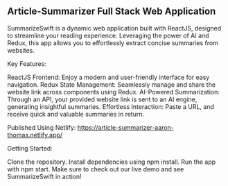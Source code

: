 ## Article-Summarizer Full Stack Web Application

SummarizeSwift is a dynamic web application built with ReactJS, designed to streamline your reading experience. Leveraging the power of AI and Redux, this app allows you to effortlessly extract concise summaries from websites.

Key Features:

ReactJS Frontend: Enjoy a modern and user-friendly interface for easy navigation.
Redux State Management: Seamlessly manage and share the website link across components using Redux.
AI-Powered Summarization: Through an API, your provided website link is sent to an AI engine, generating insightful summaries.
Effortless Interaction: Paste a URL, and receive quick and valuable summaries in return.

Published Using Netlify: https://article-summarizer-aaron-thomas.netlify.app/

Getting Started:

Clone the repository.
Install dependencies using npm install.
Run the app with npm start.
Make sure to check out our live demo and see SummarizeSwift in action!

